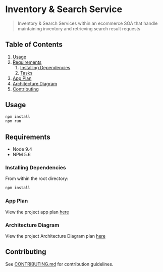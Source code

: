 # Inventory & Search Service

> Inventory & Search Services within an ecommerce SOA that handle maintaining inventory and retrieving search result requests


## Table of Contents

1. [Usage](#Usage)
1. [Requirements](#requirements)
   1. [Installing Dependencies](#installing-dependencies)
   1. [Tasks](#tasks)
1. [App Plan](#roadmap)
1. [Architecture Diagram](#Architecture-Diagram)
1. [Contributing](#contributing)

## Usage

```sh
npm install
npm run
```

## Requirements

* Node 9.4
* NPM 5.6

### Installing Dependencies

From within the root directory:

```sh
npm install
```

### App Plan

View the project app plan [here](https://docs.google.com/document/d/1oRRk7g_4DCMgJMwuvC3tTENw1iWPoHeU-kxoD4Ce78w/edit?usp=sharing)

### Architecture Diagram

View the project Architecture Diagram plan [here](https://www.lucidchart.com/documents/view/bfae8d8d-65d1-4c33-af72-2f5cb090e659)

## Contributing

See [CONTRIBUTING.md](CONTRIBUTING.md) for contribution guidelines.